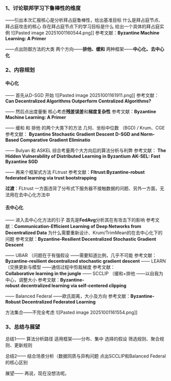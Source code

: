 ### 1、讨论联邦学习下鲁棒性的维度
——引出本次汇报核心是分析拜占庭鲁棒性，给出基准目标
什么是拜占庭节点、拜占庭攻击的核心
存在拜占庭节点下的学习目标是什么
给出一个具体的拜占庭实例
![[Pasted image 20251001160544.png]]
参考文献：**Byzantine Machine Learning: A Primer**

——点出防御方法的大类
    两个方向——**排他、缓和**
    两种框架——**中心化、去中心化**

### 2、内容规划
#### 中心化
—— 首先从D-SGD 开始
![[Pasted image 20251001161911.png]]
参考文献：**Can Decentralized Algorithms Outperform Centralized Algorithms?**

—— 然后点出度量衡
核心考虑**残差误差**和**梯度复杂性**
参考文献：**Byzantine Machine Learning: A Primer**

—— 缓和 和 排他 的两个大类下的方法
几何、坐标中位数 （BGD)  /    Krum、CGE
参考文献：
**Byzantine Stochastic Gradient Descent**
**D-SGD and Norm-Based  Comparative Gradient Eliminatio**


—— Bulyan 和 ASKEL 综合考量两个大方向后的算法分析与利弊
参考文献：
**The Hidden Vulnerability of Distributed Learning in Byzantium**
**AK-SEL: Fast Byzantine SGD**

—— 再来个框架式方法 FLtrust
参考文献：**Fltrust:Byzantine-robust federated learning via trust bootstrapping**

**过渡**：FLtrust 一方面违背了分布式下服务器不接触数据的问题、另外一方面，无法用在去中心化方法中

#### 去中心化
—— 进入去中心化方法的引子
    首先是**FedAvg**分析其在有攻击下的影响
参考文献：**Communication-Efficient Learning of Deep Networks from Decentralized Data**
    为什么需要重新设计、Krum/TrimMean的在去中心化下的问题
参考文献：**Byzantine-Resilient Decentralized Stochastic Gradient Descent**

—— UBAR （问题在于有强假设   ——需要知道比例，几乎不可能
参考文献：**Byzantine-resilient decentralized stochastic gradient descent**
—— LEARN （交换更新与模型     ——通信过程中剪裁梯度
参考文献：**Collaborative learning in the jungle**
—— SCCLIP （缓和+排他             ——以自我为中心，调整大小
参考文献：**Byzantine-robust decentralized learning via self-centered clipping**

—— Balanced Federal    ——欧氏距离，大小及方向
参考文献：**Byzantine-Robust Decentralized Federated Learning**

方法集合——不完全考虑
![[Pasted image 20251001161554.png]]

### 3、总结与展望
总结1—— 算法分析路径
适用框架——分布、集中
选择的假设
筛选规则、聚合规则、更新规则

总结2—— 结合场景分析（数据同质与异构问题
点出SCCLIP和Balanced Federal的核心区别

展望—— 再说，现在没想法呢。